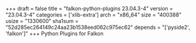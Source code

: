 +++
draft = false
title = "falkon-python-plugins 23.04.3-4"
version = "23.04.3-4"
categories = ['xlib-extra']
arch = "x86_64"
size = "400388"
usize = "1330600"
sha1sum = "52d285ec264149c24aa23b1538eed062c975ec62"
depends = "['pyside2', 'falkon']"
+++
Python Plugins for Falkon